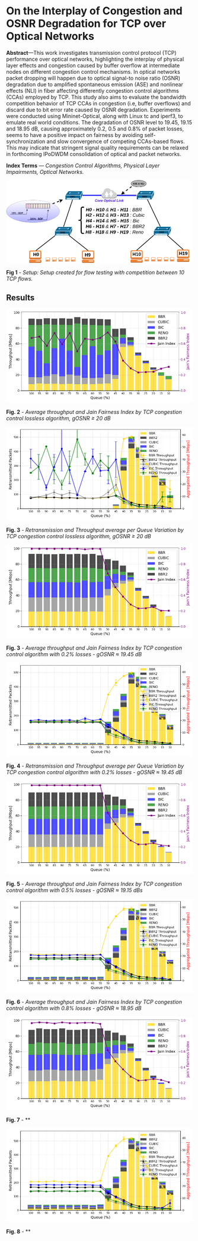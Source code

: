 # On the Interplay of Congestion and OSNR Degradation for TCP over Optical Networks

**Abstract**—This work investigates transmission control protocol (TCP) performance over optical networks, highlighting the
interplay of physical layer effects and congestion caused by buffer overflow at intermediate nodes on different congestion
control mechanisms. In optical networks packet dropping will happen due to optical signal-to noise ratio (OSNR) degradation
due to amplified spontaneous emission (ASE) and nonlinear effects (NLI) in fiber affecting differently congestion control
algorithms (CCAs) employed by TCP. This study also aims to evaluate the bandwidth competition behavior of TCP CCAs
in congestion (i.e, buffer overflows) and discard due to bit error rate caused by OSNR degradation. Experiments were
conducted using Mininet-Optical, along with Linux tc and iperf3, to emulate real world conditions. The degradation of
OSNR level to 19.45, 19.15 and 18.95 dB, causing approximately 0.2, 0.5 and 0.8% of packet losses, seems to have a positive
impact on fairness by avoiding self-synchronization and slow convergence of competing CCAs-based flows. This may indicate
that stringent signal quality requirements can be relaxed in forthcoming IPoDWDM consolidation of optical and packet
networks.

**Index Terms** — *Congestion Control Algorithms, Physical Layer Impairments, Optical Networks.*

![Setup de testes](Images/Diagram_CC_TCP_BW2.png)

**Fig 1** - *Setup: Setup created for flow testing with competition between 10 TCP flows.*


## Results
![Average throughput and Jain Fairness Index by TCP congestion control lossless algorithm, gOSNR ≥ 20 dB](Images/Thoughput_00_loss.png)

**Fig. 2** - *Average throughput and Jain Fairness Index by TCP congestion control lossless algorithm, gOSNR ≥ 20 dB*

![Retransmission and Throughput average per Queue Variation by TCP congestion control lossless algorithm, gOSNR ≥ 20 dB](Images/Retr_00_loss.png) 

**Fig. 3** - *Retransmission and Throughput average per Queue Variation by TCP congestion control lossless algorithm, gOSNR ≥ 20 dB*

![Average throughput and Jain Fairness Index by TCP congestion control algorithm with 0.2% losses - gOSNR ≈ 19.45 dB](Images/Thoughput_02_loss.png)

**Fig. 3** - *Average throughput and Jain Fairness Index by TCP congestion control algorithm with 0.2% losses - gOSNR ≈ 19.45 dB*

![Retransmission and Throughput average per Queue Variation by TCP congestion control algorithm with 0.2% losses - gOSNR ≈ 19.45 dB](Images/Retr_02_loss.png)

**Fig. 4** - *Retransmission and Throughput average per Queue Variation by TCP congestion control algorithm with 0.2% losses - gOSNR ≈ 19.45 dB*

![Average throughput and Jain Fairness Index by TCP congestion control algorithm with 0.5% losses - gOSNR ≈ 19.15 dBs](Images/Thoughput_05_loss.png)

**Fig. 5** - *Average throughput and Jain Fairness Index by TCP congestion control algorithm with 0.5% losses - gOSNR ≈ 19.15 dBs*

![Retransmission and Throughput average per Queue Variation by TCP congestion control algorithm with 0.5% losses - gOSNR ≈ 19.15 dB](Images/Retr_05_loss.png)

**Fig. 6** - *Average throughput and Jain Fairness Index by TCP congestion control algorithm with 0.8% losses - gOSNR ≈ 18.95 dB*

![Average throughput and Jain Fairness Index by TCP congestion control algorithm with 0.8% losses - gOSNR ≈ 18.95 dB](Images/Thoughput_08_loss.png)

**Fig. 7** - **

![Retransmission and Throughput average per Queue Variation by TCP congestion control algorithm with 0.8% losses - gOSNR ≈ 18.95 dB](Images/Retr_08_loss.png)

**Fig. 8** - **
